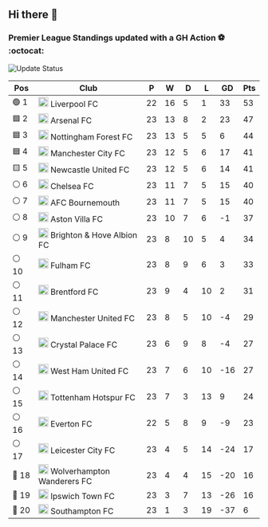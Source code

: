 ## Hi there 👋

<!--
**andregribeiro/andregribeiro** is a ✨ _special_ ✨ repository because its `README.md` (this file) appears on your GitHub profile.

Here are some ideas to get you started:

- 🔭 I’m currently working on ...
- 🌱 I’m currently learning ...
- 👯 I’m looking to collaborate on ...
- 🤔 I’m looking for help with ...
- 💬 Ask me about ...
- 📫 How to reach me: ...
- 😄 Pronouns: ...
- ⚡ Fun fact: ...
-->
### Premier League Standings updated with a GH Action ⚽ :octocat:
![Update Status](https://github.com/andregribeiro/andregribeiro/workflows/Update%20Premier%20League%20Standings/badge.svg)

<!-- STANDINGS:START -->
<div align="right">

| Pos |  Club  | P | W | D | L | GD | Pts |
|-----|------|----|---|---|---|----|----|
|  🟢 1 | <img src="https://crests.football-data.org/64.png" alt="Liverpool FC" width="20" height="20"> Liverpool FC | 22 | 16 | 5 | 1 | 33 | 53 |
|  🟦 2 | <img src="https://crests.football-data.org/57.png" alt="Arsenal FC" width="20" height="20"> Arsenal FC | 23 | 13 | 8 | 2 | 23 | 47 |
|  🟦 3 | <img src="https://crests.football-data.org/351.png" alt="Nottingham Forest FC" width="20" height="20"> Nottingham Forest FC | 23 | 13 | 5 | 5 | 6 | 44 |
|  🟦 4 | <img src="https://crests.football-data.org/65.png" alt="Manchester City FC" width="20" height="20"> Manchester City FC | 23 | 12 | 5 | 6 | 17 | 41 |
|  🟨 5 | <img src="https://crests.football-data.org/67.png" alt="Newcastle United FC" width="20" height="20"> Newcastle United FC | 23 | 12 | 5 | 6 | 14 | 41 |
|  ⚪ 6 | <img src="https://crests.football-data.org/61.png" alt="Chelsea FC" width="20" height="20"> Chelsea FC | 23 | 11 | 7 | 5 | 15 | 40 |
|  ⚪ 7 | <img src="https://crests.football-data.org/bournemouth.png" alt="AFC Bournemouth" width="20" height="20"> AFC Bournemouth | 23 | 11 | 7 | 5 | 15 | 40 |
|  ⚪ 8 | <img src="https://crests.football-data.org/58.png" alt="Aston Villa FC" width="20" height="20"> Aston Villa FC | 23 | 10 | 7 | 6 | -1 | 37 |
|  ⚪ 9 | <img src="https://crests.football-data.org/397.png" alt="Brighton & Hove Albion FC" width="20" height="20"> Brighton & Hove Albion FC | 23 | 8 | 10 | 5 | 4 | 34 |
|  ⚪ 10 | <img src="https://crests.football-data.org/63.png" alt="Fulham FC" width="20" height="20"> Fulham FC | 23 | 8 | 9 | 6 | 3 | 33 |
|  ⚪ 11 | <img src="https://crests.football-data.org/402.png" alt="Brentford FC" width="20" height="20"> Brentford FC | 23 | 9 | 4 | 10 | 2 | 31 |
|  ⚪ 12 | <img src="https://crests.football-data.org/66.png" alt="Manchester United FC" width="20" height="20"> Manchester United FC | 23 | 8 | 5 | 10 | -4 | 29 |
|  ⚪ 13 | <img src="https://crests.football-data.org/354.png" alt="Crystal Palace FC" width="20" height="20"> Crystal Palace FC | 23 | 6 | 9 | 8 | -4 | 27 |
|  ⚪ 14 | <img src="https://crests.football-data.org/563.png" alt="West Ham United FC" width="20" height="20"> West Ham United FC | 23 | 7 | 6 | 10 | -16 | 27 |
|  ⚪ 15 | <img src="https://crests.football-data.org/73.png" alt="Tottenham Hotspur FC" width="20" height="20"> Tottenham Hotspur FC | 23 | 7 | 3 | 13 | 9 | 24 |
|  ⚪ 16 | <img src="https://crests.football-data.org/62.png" alt="Everton FC" width="20" height="20"> Everton FC | 22 | 5 | 8 | 9 | -9 | 23 |
|  ⚪ 17 | <img src="https://crests.football-data.org/338.png" alt="Leicester City FC" width="20" height="20"> Leicester City FC | 23 | 4 | 5 | 14 | -24 | 17 |
|  🔴 18 | <img src="https://crests.football-data.org/76.png" alt="Wolverhampton Wanderers FC" width="20" height="20"> Wolverhampton Wanderers FC | 23 | 4 | 4 | 15 | -20 | 16 |
|  🔴 19 | <img src="https://crests.football-data.org/349.png" alt="Ipswich Town FC" width="20" height="20"> Ipswich Town FC | 23 | 3 | 7 | 13 | -26 | 16 |
|  🔴 20 | <img src="https://crests.football-data.org/340.png" alt="Southampton FC" width="20" height="20"> Southampton FC | 23 | 1 | 3 | 19 | -37 | 6 |

</div>
<!-- STANDINGS:END -->
